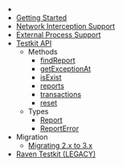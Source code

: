 * [](/)
* [Getting Started](/getting-started/)
* [Network Interception Support](/api/network-interception.md)
* [External Process Support](/api/external-process.md)
* [Testkit API](/api/)
    * Methods
        * [findReport](/api/findReport.md)
        * [getExceptionAt](/api/getExceptionAt.md)
        * [isExist](/api/isExist.md)
        * [reports](/api/reports.md)
        * [transactions](/api/transactions.md)
        * [reset](/api/reset.md)
    * Types
        * [Report](/api/report.md)
        * [ReportError](/api/reportError.md)
* Migration
    * [Migrating 2.x to 3.x](/migration/v2-v3.md)
* [Raven Testkit (LEGACY)](/raven/LEGACY_API.md)
